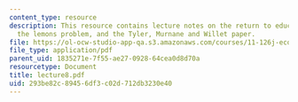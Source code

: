 ```yaml
---
content_type: resource
description: This resource contains lecture notes on the return to education, signaling,
  the lemons problem, and the Tyler, Murnane and Willet paper.
file: https://ol-ocw-studio-app-qa.s3.amazonaws.com/courses/11-126j-economics-of-education-spring-2007/293be82c89456df3c02d712db3230e40_lecture8.pdf
file_type: application/pdf
parent_uid: 1835271e-7f55-ae27-0928-64cea0d8d70a
resourcetype: Document
title: lecture8.pdf
uid: 293be82c-8945-6df3-c02d-712db3230e40
---
```

